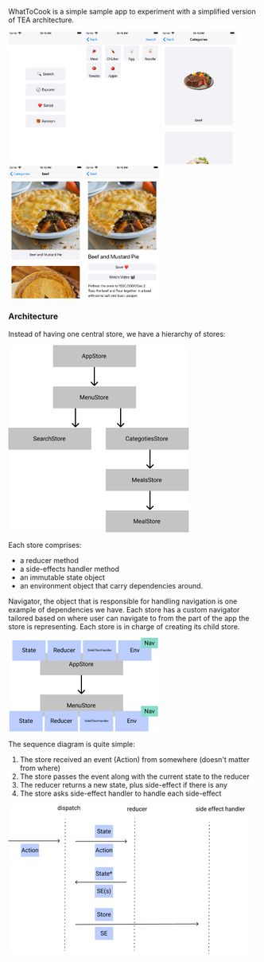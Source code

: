 WhatToCook is a simple sample app to experiment with a simplified version of TEA architecture.

<p>
<img src="https://github.com/coybit/WhatToCook/raw/master/Images/shots/menu.png" width="150">
<img src="https://github.com/coybit/WhatToCook/raw/master/Images/shots/search.png" width="150">
<img src="https://github.com/coybit/WhatToCook/raw/master/Images/shots/categories.png" width="150">
<img src="https://github.com/coybit/WhatToCook/raw/master/Images/shots/meals.png" width="150">
<img src="https://github.com/coybit/WhatToCook/raw/master/Images/shots/meal.png" width="150">
</p>

### Architecture
Instead of having one central store, we have a hierarchy of stores:

<img src="https://github.com/coybit/WhatToCook/raw/master/Images/hierarchy.png">

Each store comprises:
- a reducer method
- a side-effects handler method
- an immutable state object
- an environment object that carry dependencies around.

Navigator, the object that is responsible for
handling navigation is one example of dependencies we have. Each store has a custom navigator tailored based on
where user can navigate to from the part of the app the store is representing.
Each store is in charge of creating its child store.

<img src="https://github.com/coybit/WhatToCook/raw/master/Images/store.png">

The sequence diagram is quite simple:
1. The store received an event (Action) from somewhere (doesn't matter from where)
2. The store passes the event along with the current state to the reducer
3. The reducer returns a new state, plus side-effect if there is any
4. The store asks side-effect handler to handle each side-effect

<img src="https://github.com/coybit/WhatToCook/raw/master/Images/flow.png">
